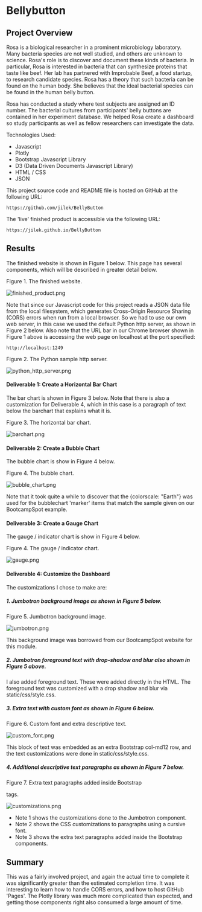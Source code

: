 # Bellybutton

## Project Overview

Rosa is a biological researcher in a prominent microbiology laboratory.
Many bacteria species are not well studied, and others are unknown to science.
Rosa's role is to discover and document these kinds of bacteria.
In particular, Rosa is interested in bacteria that can synthesize proteins that taste like beef.
Her lab has partnered with Improbable Beef, a food startup, to research candidate species.
Rosa has a theory that such bacteria can be found on the human body.
She believes that the ideal bacterial species can be found in the human belly button.

Rosa has conducted a study where test subjects are assigned an ID number.
The bacterial cultures from participants' belly buttons are contained in her experiment database.
We helped Rosa create a dashboard so study participants as well as fellow researchers can investigate the data.

Technologies Used:
- Javascript
- Plotly
- Bootstrap Javascript Library
- D3 (Data Driven Documents Javascript Library)
- HTML / CSS
- JSON

This project source code and README file is hosted on GitHub at the following URL:

```
https://github.com/jilek/BellyButton
```

The 'live' finished product is accessible via the following URL:

```
https://jilek.github.io/BellyButton
```

## Results

The finished website is shown in Figure 1 below. This page has several components, which will be described in greater detail below.

Figure 1. The finished website.

![finished_product.png](Images/finished_product.png)

Note that since our Javascript code for this project reads a JSON data file from the local filesystem, which generates Cross-Origin Resource Sharing (CORS) errors when run from a local browser. So we had to use our own web server, in this case we used the default Python http server, as shown in Figure 2 below. Also note that the URL bar in our Chrome browser shown in Figure 1 above is accessing the web page on localhost at the port specified:

```
http://localhost:1249
```

Figure 2. The Python sample http server.

![python_http_server.png](Images/python_http_server.png)

#### Deliverable 1: Create a Horizontal Bar Chart

The bar chart is shown in Figure 3 below. Note that there is also a customization for Deliverable 4, which in this case is a paragraph of text below the barchart that explains what it is.

Figure 3. The horizontal bar chart.

![barchart.png](Images/barchart.png)

#### Deliverable 2: Create a Bubble Chart

The bubble chart is show in Figure 4 below.

Figure 4. The bubble chart.

![bubble_chart.png](Images/bubble_chart.png)

Note that it took quite a while to discover that the {colorscale: "Earth"} was used for the bubblechart 'marker' items that match the sample given on our BootcampSpot example.

#### Deliverable 3: Create a Gauge Chart

The gauge / indicator chart is show in Figure 4 below.

Figure 4. The gauge / indicator chart.

![gauge.png](Images/gauge.png)

#### Deliverable 4: Customize the Dashboard

The customizations I chose to make are:

##### 1. Jumbotron background image as shown in Figure 5 below.

Figure 5. Jumbotron background image.

![jumbotron.png](Images/jumbotron.png)

This background image was borrowed from our BootcampSpot website for this module.

##### 2. Jumbotron foreground text with drop-shadow and blur also shown in Figure 5 above.

I also added foreground text. These were added directly in the HTML. The foreground text was customized with a drop shadow and blur via static/css/style.css.

##### 3. Extra text with custom font as shown in Figure 6 below.

Figure 6. Custom font and extra descriptive text.

![custom_font.png](Images/custom_font.png)

This block of text was embedded as an extra Bootstrap col-md12 row, and the text customizations were done in static/css/style.css.

##### 4. Additional descriptive text paragraphs as shown in Figure 7 below.

Figure 7. Extra text paragraphs added inside Bootstrap <div> tags.

![customizations.png](Images/customizations.png)

- Note 1 shows the customizations done to the Jumbotron component.
- Note 2 shows the CSS customizations to paragraphs using a cursive font.
- Note 3 shows the extra text paragraphs added inside the Bootstrap <div> components.

## Summary

This was a fairly involved project, and again the actual time to complete it was significantly greater than the estimated completion time. It was interesting to learn how to handle CORS errors, and how to host GitHub 'Pages'. The Plotly library was much more complicated than expected, and getting those components right also consumed a large amount of time.
